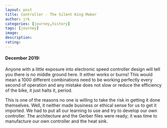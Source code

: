 ```yaml
---
layout: post
title: Controller - The Silent King Maker
author: jrk
categories: [journey,history]
tags: [journey]
image: 
description: 
rating: 
---
```

#### December 2019:
Anyone with a little exposure into electronic speed controller design will tell you there is no middle ground here. It either works or burns! This would mean a 1000 different combinations need to be working perfectly every second of operation and any mistake does not slow or reduce the efficiency of the bike, it just halts it, period.

This is one of the reasons no one is willing to take the risk in getting it done themselves. Well, it neither made business or ethical sense for us to get it imported. We had to put all our learning to use and try to develop our own controller. The architecture and the Gerber files were ready; it was time to manufacture our own controller and the heat sink.